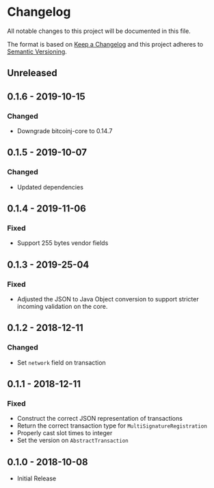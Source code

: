 # Changelog

All notable changes to this project will be documented in this file.

The format is based on [Keep a Changelog](http://keepachangelog.com/en/1.0.0/)
and this project adheres to [Semantic Versioning](http://semver.org/spec/v2.0.0.html).

## Unreleased

## 0.1.6 - 2019-10-15

### Changed
- Downgrade bitcoinj-core to 0.14.7

## 0.1.5 - 2019-10-07

### Changed
- Updated dependencies

## 0.1.4 - 2019-11-06

### Fixed
- Support 255 bytes vendor fields

## 0.1.3 - 2019-25-04

### Fixed
- Adjusted the JSON to Java Object conversion to support stricter incoming validation on the core.

## 0.1.2 - 2018-12-11

### Changed
- Set `network` field on transaction

## 0.1.1 - 2018-12-11

### Fixed

- Construct the correct JSON representation of transactions
- Return the correct transaction type for `MultiSignatureRegistration`
- Properly cast slot times to integer
- Set the version on `AbstractTransaction`

## 0.1.0 - 2018-10-08

- Initial Release
